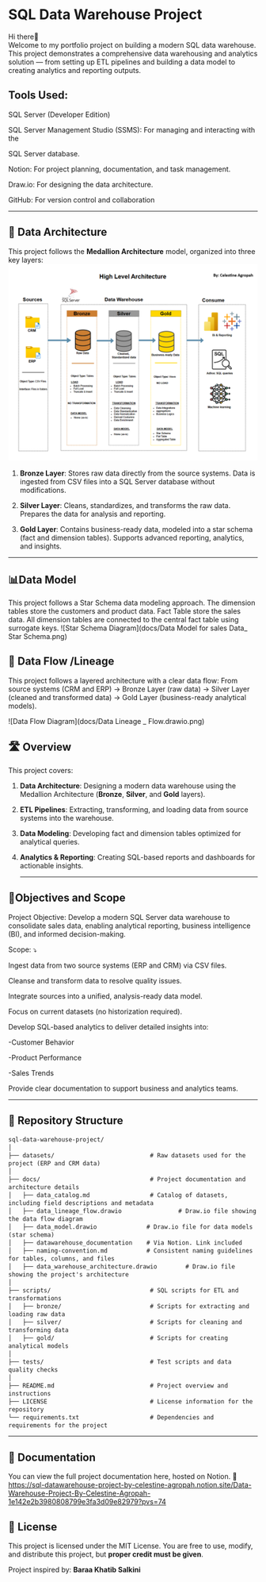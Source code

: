 # SQL Data Warehouse Project

Hi there👋  
Welcome to my portfolio project on building a modern SQL data warehouse. This project demonstrates a comprehensive data warehousing and analytics solution — from setting up ETL pipelines and building a data model to creating analytics and reporting outputs.

## Tools Used:

SQL Server (Developer Edition)

SQL Server Management Studio (SSMS): For managing and interacting with the 

SQL Server database.

Notion: For project planning, documentation, and task management.

Draw.io: For designing the data architecture.

GitHub: For version control and collaboration   


---

## 🚧 Data Architecture

This project follows the **Medallion Architecture** model, organized into three key layers:
![Data Architecture](docs/data_warehouse_architecture.png)


1. **Bronze Layer**: Stores raw data directly from the source systems. Data is ingested from CSV files into a SQL Server database without modifications.

2. **Silver Layer**: Cleans, standardizes, and transforms the raw data. Prepares the data for analysis and reporting.

3. **Gold Layer**: Contains business-ready data, modeled into a star schema (fact and dimension tables). Supports advanced reporting, analytics, and insights.

---

## 📊Data Model
This project follows a Star Schema data modeling approach. The dimension tables store the customers and product data. Fact Table store the sales data. All dimension tables are connected to the central fact table using surrogate keys.
![Star Schema Diagram](docs/Data Model for sales Data_ Star Schema.png)

## 🔄 Data Flow /Lineage

This project follows a layered architecture with a clear data flow:
From source systems (CRM and ERP) → Bronze Layer (raw data) → Silver Layer (cleaned and transformed data) → Gold Layer (business-ready analytical models).

![Data Flow Diagram](docs/Data Lineage _ Flow.drawio.png)



## 🛣️ Overview

This project covers:

1. **Data Architecture**: Designing a modern data warehouse using the Medallion Architecture (**Bronze**, **Silver**, and **Gold** layers).
2. **ETL Pipelines**: Extracting, transforming, and loading data from source systems into the warehouse.
3. **Data Modeling**: Developing fact and dimension tables optimized for analytical queries.
4. **Analytics & Reporting**: Creating SQL-based reports and dashboards for actionable insights.

   ---
## 🎯Objectives and Scope

Project Objective:
Develop a modern SQL Server data warehouse to consolidate sales data, enabling analytical reporting, business intelligence (BI), and informed decision-making.

Scope: ⤵️

Ingest data from two source systems (ERP and CRM) via CSV files.

Cleanse and transform data to resolve quality issues.

Integrate sources into a unified, analysis-ready data model.

Focus on current datasets (no historization required).

Develop SQL-based analytics to deliver detailed insights into:

-Customer Behavior

-Product Performance

-Sales Trends

Provide clear documentation to support business and analytics teams.

---
## 📂 Repository Structure

```
sql-data-warehouse-project/
│
├── datasets/                           # Raw datasets used for the project (ERP and CRM data)
│
├── docs/                               # Project documentation and architecture details
│   ├── data_catalog.md                 # Catalog of datasets, including field descriptions and metadata
│   ├── data_lineage_flow.drawio                # Draw.io file showing the data flow diagram
│   ├── data_model.drawio              # Draw.io file for data models (star schema)
│   ├── datawarehouse_documentation    # Via Notion. Link included
│   ├── naming-convention.md           # Consistent naming guidelines for tables, columns, and files
│   ├── data_warehouse_architecture.drawio        # Draw.io file showing the project's architecture
│
├── scripts/                            # SQL scripts for ETL and transformations
│   ├── bronze/                         # Scripts for extracting and loading raw data
│   ├── silver/                         # Scripts for cleaning and transforming data
│   ├── gold/                           # Scripts for creating analytical models
│
├── tests/                              # Test scripts and data quality checks
│
├── README.md                           # Project overview and instructions
├── LICENSE                             # License information for the repository               
└── requirements.txt                    # Dependencies and requirements for the project
```
---


## 📄 Documentation

You can view the full project documentation here, hosted on Notion. 
🔗 https://sql-datawarehouse-project-by-celestine-agropah.notion.site/Data-Warehouse-Project-By-Celestine-Agropah-1e142e2b3980808799e3fa3d09e82979?pvs=74


## 📜 **License**

This project is licensed under the MIT License.
You are free to use, modify, and distribute this project, but **proper credit must be given**.

Project inspired by: **Baraa Khatib Salkini** 
